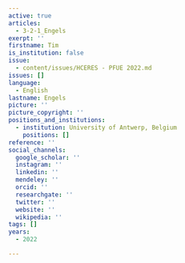 ```yaml
---
active: true
articles:
  - 3-2-1_Engels
exerpt: ''
firstname: Tim
is_institution: false
issue:
  - content/issues/HCERES - PFUE 2022.md
issues: []
language:
  - English
lastname: Engels
picture: ''
picture_copyright: ''
positions_and_institutions:
  - institution: University of Antwerp, Belgium
    positions: []
reference: ''
social_channels:
  google_scholar: ''
  instagram: ''
  linkedin: ''
  mendeley: ''
  orcid: ''
  researchgate: ''
  twitter: ''
  website: ''
  wikipedia: ''
tags: []
years:
  - 2022

---
```

